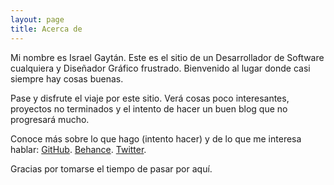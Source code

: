 ```yaml
---
layout: page
title: Acerca de
---
```


<p class="message">
  Mi nombre es Israel Gaytán. Este es el sitio de un Desarrollador de Software cualquiera y Diseñador Gráfico frustrado. Bienvenido al lugar donde casi siempre hay cosas buenas.
</p>

Pase y disfrute el viaje por este sitio. Verá cosas poco interesantes, proyectos no terminados y el intento de hacer un buen blog que no progresará mucho.

Conoce más sobre lo que hago (intento hacer) y de lo que me interesa hablar: 
[GitHub](https://github.com/MrGaytan).
[Behance](https://www.behance.net/MrGaytan).
[Twitter](https://twitter.com/MrGaytan).


Gracias por tomarse el tiempo de pasar por aquí.
